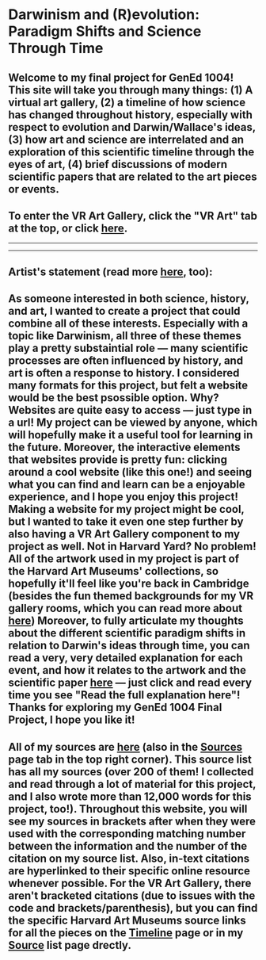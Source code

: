 # Darwinism and (R)evolution: Paradigm Shifts and Science Through Time
## Welcome to my final project for GenEd 1004! This site will take you through many things: (1) A virtual art gallery, (2) a timeline of how science has changed throughout history, especially with respect to evolution and Darwin/Wallace's ideas, (3) how art and science are interrelated and an exploration of this scientific timeline through the eyes of art, (4) brief discussions of modern scientific papers that are related to the art pieces or events.

## To enter the VR Art Gallery, click the "VR Art" tab at the top, or click [here](https://shanivi.github.io/paradigmshifts/another-page-science.html).

***
***

## Artist's statement (read more [here](https://shanivi.github.io/paradigmshifts/another-page-cs.html), too):

## As someone interested in both science, history, and art, I wanted to create a project that could combine all of these interests. Especially with a topic like Darwinism, all three of these themes play a pretty substaintial role — many scientific processes are often influenced by history, and art is often a response to history. I considered many formats for this project, but felt a website would be the best psossible option. Why? Websites are quite easy to access — just type in a url! My project can be viewed by anyone, which will hopefully make it a useful tool for learning in the future. Moreover, the interactive elements that websites provide is pretty fun: clicking around a cool website (like this one!) and seeing what you can find and learn can be a enjoyable experience, and I hope you enjoy this project! Making a website for my project might be cool, but I wanted to take it even one step further by also having a VR Art Gallery component to my project as well. Not in Harvard Yard? No problem! All of the artwork used in my project is part of the Harvard Art Museums' collections, so hopefully it'll feel like you're back in Cambridge (besides the fun themed backgrounds for my VR gallery rooms, which you can read more about [here](https://shanivi.github.io/paradigmshifts/another-page-art.html)) Moreover, to fully articulate my thoughts about the different scientific paradigm shifts in relation to Darwin's ideas through time, you can read a very, very detailed explanation for each event, and how it relates to the artwork and the scientific paper [here](https://shanivi.github.io/paradigmshifts/another-page-cs.html) — just click and read every time you see "Read the full explanation here"! Thanks for exploring my GenEd 1004 Final Project, I hope you like it!

## All of my sources are [here](https://shanivi.github.io/paradigmshifts/sources.html) (also in the [Sources](https://shanivi.github.io/paradigmshifts/sources.html) page tab in the top right corner). This source list has all my sources (over 200 of them! I collected and read through a lot of material for this project, and I also wrote more than 12,000 words for this project, too!). Throughout this website, you will see my sources in brackets after when they were used with the corresponding matching number between the information and the number of the citation on my source list. Also, in-text citations are hyperlinked to their specific online resource whenever possible. For the VR Art Gallery, there aren't bracketed citations (due to issues with the code and brackets/parenthesis), but you can find the specific Harvard Art Museums source links for all the pieces on the [Timeline](https://shanivi.github.io/paradigmshifts/another-page-cs.html) page or in my [Source](https://shanivi.github.io/paradigmshifts/sources.html) list page drectly. 

